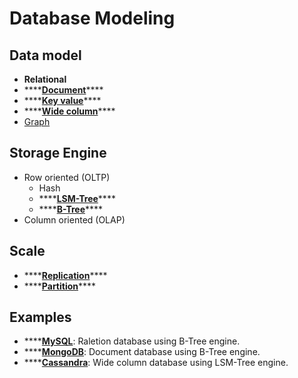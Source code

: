# Database Modeling

## Data model

* **Relational**
* \*\*\*\*[**Document**](different-nosql-database.md#documented-store)\*\*\*\*
* \*\*\*\*[**Key value**](different-nosql-database.md#key-value-store)\*\*\*\*
* \*\*\*\*[**Wide column**](different-nosql-database.md#wide-column-store-bigtable-like)\*\*\*\*
* [Graph](different-nosql-database.md#graph-store)

## Storage Engine

* Row oriented \(OLTP\)
  * Hash
  * \*\*\*\*[**LSM-Tree**](bigtable.md)\*\*\*\*
  * \*\*\*\*[**B-Tree**](b-tree.md)\*\*\*\*
* Column oriented \(OLAP\)

## Scale

* \*\*\*\*[**Replication**](../replication.md)\*\*\*\*
* \*\*\*\*[**Partition**](../partitioning.md)\*\*\*\*

## Examples

* \*\*\*\*[**MySQL**](some-database.md#mysql): Raletion database using B-Tree engine.
* \*\*\*\*[**MongoDB**](some-database.md#mongodb): Document database using B-Tree engine.
* \*\*\*\*[**Cassandra**](some-database.md#cassandra): Wide column database using LSM-Tree engine.



